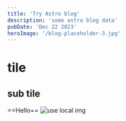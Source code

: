 ```yaml
---
title: 'Try Astro blog'
description: 'some astro blog data'
pubDate: 'Dec 22 2023'
heroImage: '/blog-placeholder-3.jpg'
---
```


# tile 
## sub tile

==Hello==
![use local img](/blog-placeholder-3.jpg)